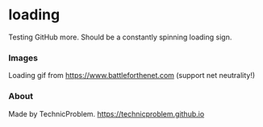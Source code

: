 # loading
Testing GitHub more. Should be a constantly spinning loading sign.

### Images
Loading gif from https://www.battleforthenet.com (support net neutrality!)

### About
Made by TechnicProblem.
https://technicproblem.github.io
